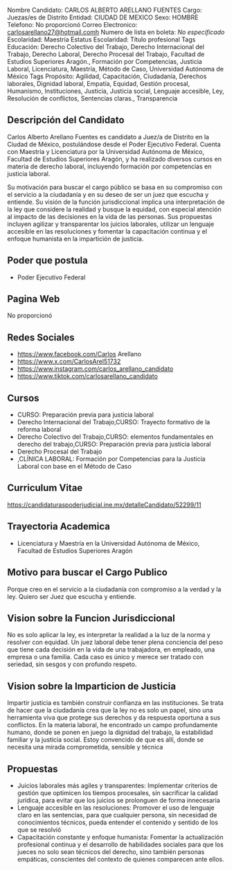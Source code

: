 Nombre Candidato: CARLOS ALBERTO ARELLANO FUENTES
Cargo: Juezas/es de Distrito
Entidad: CIUDAD DE MEXICO
Sexo: HOMBRE
Telefono: No proporcionó
Correo Electronico: carlosarellano27@hotmail.comh
Numero de lista en boleta: *No especificado*
Escolaridad: Maestría
Estatus Escolaridad: Título profesional
Tags Educación: Derecho Colectivo del Trabajo, Derecho Internacional del Trabajo, Derecho Laboral, Derecho Procesal del Trabajo, Facultad de Estudios Superiores Aragón., Formación por Competencias, Justicia Laboral, Licenciatura, Maestría, Método de Caso, Universidad Autónoma de México
Tags Propósito: Agilidad, Capacitación, Ciudadanía, Derechos laborales, Dignidad laboral, Empatía, Equidad, Gestión procesal, Humanismo, Instituciones, Justicia, Justicia social, Lenguaje accesible, Ley, Resolución de conflictos, Sentencias claras., Transparencia


## Descripción del Candidato 

Carlos Alberto Arellano Fuentes es candidato a Juez/a de Distrito en la Ciudad de México, postulándose desde el Poder Ejecutivo Federal. Cuenta con Maestría y Licenciatura por la Universidad Autónoma de México, Facultad de Estudios Superiores Aragón, y ha realizado diversos cursos en materia de derecho laboral, incluyendo formación por competencias en justicia laboral.

Su motivación para buscar el cargo público se basa en su compromiso con el servicio a la ciudadanía y en su deseo de ser un juez que escucha y entiende. Su visión de la función jurisdiccional implica una interpretación de la ley que considere la realidad y busque la equidad, con especial atención al impacto de las decisiones en la vida de las personas. Sus propuestas incluyen agilizar y transparentar los juicios laborales, utilizar un lenguaje accesible en las resoluciones y fomentar la capacitación continua y el enfoque humanista en la impartición de justicia.


## Poder que postula

- Poder Ejecutivo Federal


## Pagina Web

No proporcionó


## Redes Sociales

- https://www.facebook.com/Carlos Arellano
- https://www.x.com/CarlosArel51732
- https://www.instagram.com/carlos_arellano_candidato
- https://www.tiktok.com/carlosarellano_candidato


## Cursos

- CURSO: Preparación previa para justicia laboral
- Derecho Internacional del Trabajo,CURSO: Trayecto formativo de la reforma laboral
- Derecho Colectivo del Trabajo,CURSO: elementos fundamentales en derecho del trabajo,CURSO: Preparación previa para justicia laboral
- Derecho Procesal del Trabajo
- ,CLÍNICA LABORAL: Formación por Competencias para la Justicia Laboral con base en el Método de Caso


## Curriculum Vitae

https://candidaturaspoderjudicial.ine.mx/detalleCandidato/52299/11


## Trayectoria Academica

- Licenciatura y Maestría en la Universidad Autónoma de México, Facultad de Estudios Superiores Aragón


## Motivo para buscar el Cargo Publico

Porque creo en el servicio a la ciudadanía con compromiso a la verdad y la ley. Quiero ser Juez que escucha y entiende.


## Vision sobre la Funcion Jurisdiccional

No es solo aplicar la ley, es interpretar la realidad a la luz de la norma y resolver con equidad. Un juez laboral debe tener plena conciencia del peso que tiene cada decisión en la vida de una trabajadora, en empleado, una empresa o una familia. Cada caso es único y merece ser tratado con seriedad, sin sesgos y con profundo respeto.


## Vision sobre la Imparticion de Justicia

Impartir justicia es también construir confianza en las instituciones. Se trata de hacer que la ciudadanía crea que la ley no es solo un papel, sino una herramienta viva que protege sus derechos y da respuesta oportuna a sus conflictos. En la materia laboral, he encontrado un campo profundamente humano, donde se ponen en juego la dignidad del trabajo, la estabilidad familiar y la justicia social. Estoy convencido de que es allí, donde se necesita una mirada comprometida, sensible y técnica


## Propuestas

- Juicios laborales más agiles y transparentes: Implementar criterios de gestión que optimicen los tiempos procesales, sin sacrificar la calidad jurídica, para evitar que los juicios se prolonguen de forma innecesaria
- Lenguaje accesible en las resoluciones: Promover el uso de lenguaje claro en las sentencias, para que cualquier persona, sin necesidad de conocimientos técnicos, pueda entender el contenido y sentido de los que se resolvió
- Capacitación constante y enfoque humanista: Fomentar la actualización profesional continua y el desarrollo de habilidades sociales para que los jueces no solo sean técnicos del derecho, sino también personas empáticas, conscientes del contexto de quienes comparecen ante ellos.

